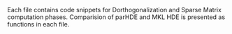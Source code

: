 Each file contains code snippets for Dorthogonalization and Sparse Matrix computation phases.
Comparision of parHDE and MKL HDE is presented as functions in each file.
